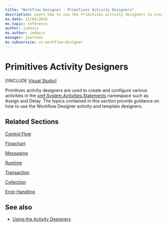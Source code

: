 ```yaml
---
title: "Workflow Designer - Primitives Activity Designers"
description: Learn how to use the Primitives activity designers to create and configure various activities in the System.Activities.Statements namespace.
ms.date: 11/04/2016
ms.topic: reference
author: jodavis
ms.author: jodavis
manager: jmartens
ms.subservice: vs-workflow-designer
---
```

# Primitives Activity Designers

 [!INCLUDE [Visual Studio](~/includes/applies-to-version/vs-windows-only.md)]

Primitives activity designers are used to create and configure various activities in the <xref:System.Activities.Statements> namespace such as Assign and Delay. The topics contained in this section provide guidance on how to use the Workflow Designer activity and template designers.

## Related Sections
 [Control Flow](../workflow-designer/control-flow-activity-designers.md)

 [Flowchart](../workflow-designer/flowchart-activity-designers.md)

 [Messaging](../workflow-designer/messaging-activity-designers.md)

 [Runtime](../workflow-designer/runtime-activity-designers.md)

 [Transaction](../workflow-designer/transaction-activity-designers.md)

 [Collection](../workflow-designer/collection-activity-designers.md)

 [Error Handling](../workflow-designer/error-handling-activity-designers.md)

## See also

- [Using the Activity Designers](control-flow-activity-designers.md)